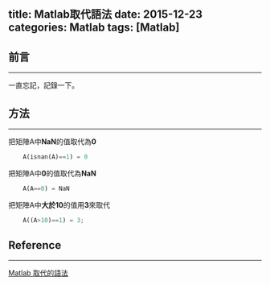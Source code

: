 title: Matlab取代語法
date: 2015-12-23
categories: Matlab
tags: [Matlab]
---

 ## 前言 ##
----------
一直忘記，記錄一下。

<!--more-->

 ## 方法 ##
----------

把矩陣A中**NaN**的值取代為**0**
```py
    A(isnan(A)==1) = 0
```
把矩陣A中**0**的值取代為**NaN**
```py
    A(A==0) = NaN
```
把矩陣A中**大於10**的值用**3**來取代
```py
    A((A>10)==1) = 3;
```

 ## Reference ##
----------
[Matlab 取代的語法](https://goo.gl/AVsQmr)
